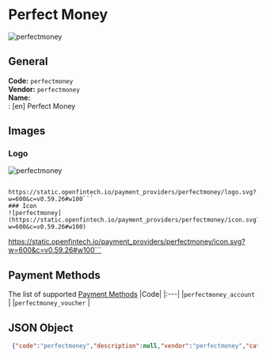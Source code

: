 # Perfect Money 
![perfectmoney](https://static.openfintech.io/payment_providers/perfectmoney/logo.svg?w=600&c=v0.59.26#w100)  
## General 
**Code:** `perfectmoney`  
**Vendor:** `perfectmoney`  
**Name:**  
:	[en] Perfect Money  
## Images 
### Logo 
![perfectmoney](https://static.openfintech.io/payment_providers/perfectmoney/logo.svg?w=600&c=v0.59.26#w100)  
```
 https://static.openfintech.io/payment_providers/perfectmoney/logo.svg?w=600&c=v0.59.26#w100```  
### Icon 
![perfectmoney](https://static.openfintech.io/payment_providers/perfectmoney/icon.svg?w=600&c=v0.59.26#w100)  
```
 https://static.openfintech.io/payment_providers/perfectmoney/icon.svg?w=600&c=v0.59.26#w100```  
## Payment Methods 
The list of supported  [Payment Methods](#) 
|Code| 
|:---| 
|`perfectmoney_account` | 
|`perfectmoney_voucher` | 
 
## JSON Object 
```json
 {"code":"perfectmoney","description":null,"vendor":"perfectmoney","categories":null,"countries":null,"payment_method":["perfectmoney_account","perfectmoney_voucher"],"payout_method":null,"metadata":null,"name":{"en":"Perfect Money"}}```  
